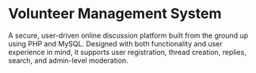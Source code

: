 # Volunteer Management System
A secure, user-driven online discussion platform built from the ground up using PHP and MySQL. Designed with both functionality and user experience in mind, it supports user registration, thread creation, replies, search, and admin-level moderation.
